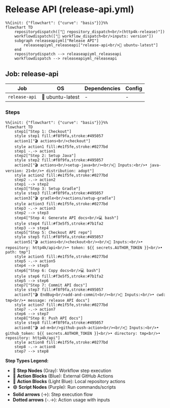 # Release API (release-api.yml)

```mermaid
%%{init: {"flowchart": {"curve": "basis"}}}%%
flowchart TD
    repositorydispatch(["🔔 repository_dispatch<br/>(http4k-release)"])
    workflowdispatch(["👤 workflow_dispatch<br/>inputs: version"])
    subgraph releaseapiyml["Release API"]
        releaseapiyml_releaseapi["release-api<br/>🐧 ubuntu-latest"]
    end
    repositorydispatch --> releaseapiyml_releaseapi
    workflowdispatch --> releaseapiyml_releaseapi
```

## Job: release-api

| Job | OS | Dependencies | Config |
|-----|----|--------------|---------| 
| `release-api` | 🐧 ubuntu-latest | - | - |

### Steps

```mermaid
%%{init: {"flowchart": {"curve": "basis"}}}%%
flowchart TD
    step1["Step 1: Checkout"]
    style step1 fill:#f8f9fa,stroke:#495057
    action1["🎬 actions<br/>checkout"]
    style action1 fill:#e1f5fe,stroke:#0277bd
    step1 -.-> action1
    step2["Step 2: Setup Java"]
    style step2 fill:#f8f9fa,stroke:#495057
    action2["🎬 actions<br/>setup-java<br/><br/>📝 Inputs:<br/>• java-version: 21<br/>• distribution: adopt"]
    style action2 fill:#e1f5fe,stroke:#0277bd
    step2 -.-> action2
    step1 --> step2
    step3["Step 3: Setup Gradle"]
    style step3 fill:#f8f9fa,stroke:#495057
    action3["🎬 gradle<br/>actions/setup-gradle"]
    style action3 fill:#e1f5fe,stroke:#0277bd
    step3 -.-> action3
    step2 --> step3
    step4["Step 4: Generate API docs<br/>💻 bash"]
    style step4 fill:#f3e5f5,stroke:#7b1fa2
    step3 --> step4
    step5["Step 5: Checkout API repo"]
    style step5 fill:#f8f9fa,stroke:#495057
    action5["🎬 actions<br/>checkout<br/><br/>📝 Inputs:<br/>• repository: http4k/api<br/>• token: ${{ secrets.AUTHOR_TOKEN }}<br/>• path: tmp"]
    style action5 fill:#e1f5fe,stroke:#0277bd
    step5 -.-> action5
    step4 --> step5
    step6["Step 6: Copy docs<br/>💻 bash"]
    style step6 fill:#f3e5f5,stroke:#7b1fa2
    step5 --> step6
    step7["Step 7: Commit API docs"]
    style step7 fill:#f8f9fa,stroke:#495057
    action7["🎬 EndBug<br/>add-and-commit<br/><br/>📝 Inputs:<br/>• cwd: tmp<br/>• message: release API docs"]
    style action7 fill:#e1f5fe,stroke:#0277bd
    step7 -.-> action7
    step6 --> step7
    step8["Step 8: Push API docs"]
    style step8 fill:#f8f9fa,stroke:#495057
    action8["🎬 ad-m<br/>github-push-action<br/><br/>📝 Inputs:<br/>• github_token: ${{ secrets.AUTHOR_TOKEN }}<br/>• directory: tmp<br/>• repository: http4k/api"]
    style action8 fill:#e1f5fe,stroke:#0277bd
    step8 -.-> action8
    step7 --> step8
```

**Step Types Legend:**
- 🔘 **Step Nodes** (Gray): Workflow step execution
- 🔵 **Action Blocks** (Blue): External GitHub Actions
- 🔷 **Action Blocks** (Light Blue): Local repository actions
- 🟣 **Script Nodes** (Purple): Run commands/scripts
- **Solid arrows** (→): Step execution flow
- **Dotted arrows** (-.->): Action usage with inputs